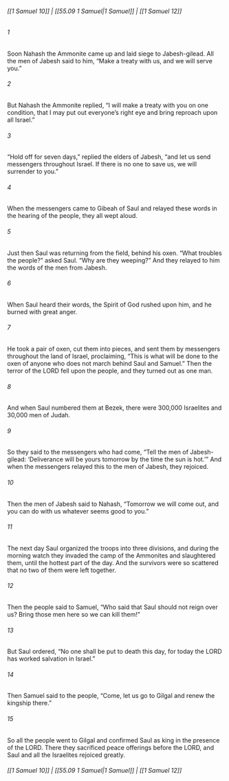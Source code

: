 
###### [[1 Samuel 10]] | [[55.09 1 Samuel|1 Samuel]] | [[1 Samuel 12]]

###### 1
Soon Nahash the Ammonite came up and laid siege to Jabesh-gilead. All the men of Jabesh said to him, “Make a treaty with us, and we will serve you.”
###### 2
But Nahash the Ammonite replied, “I will make a treaty with you on one condition, that I may put out everyone’s right eye and bring reproach upon all Israel.”
###### 3
“Hold off for seven days,” replied the elders of Jabesh, “and let us send messengers throughout Israel. If there is no one to save us, we will surrender to you.”
###### 4
When the messengers came to Gibeah of Saul and relayed these words in the hearing of the people, they all wept aloud.
###### 5
Just then Saul was returning from the field, behind his oxen. “What troubles the people?” asked Saul. “Why are they weeping?” And they relayed to him the words of the men from Jabesh.
###### 6
When Saul heard their words, the Spirit of God rushed upon him, and he burned with great anger.
###### 7
He took a pair of oxen, cut them into pieces, and sent them by messengers throughout the land of Israel, proclaiming, “This is what will be done to the oxen of anyone who does not march behind Saul and Samuel.” Then the terror of the LORD fell upon the people, and they turned out as one man.
###### 8
And when Saul numbered them at Bezek, there were 300,000 Israelites and 30,000 men of Judah.
###### 9
So they said to the messengers who had come, “Tell the men of Jabesh-gilead: ‘Deliverance will be yours tomorrow by the time the sun is hot.’” And when the messengers relayed this to the men of Jabesh, they rejoiced.
###### 10
Then the men of Jabesh said to Nahash, “Tomorrow we will come out, and you can do with us whatever seems good to you.”
###### 11
The next day Saul organized the troops into three divisions, and during the morning watch they invaded the camp of the Ammonites and slaughtered them, until the hottest part of the day. And the survivors were so scattered that no two of them were left together.
###### 12
Then the people said to Samuel, “Who said that Saul should not reign over us? Bring those men here so we can kill them!”
###### 13
But Saul ordered, “No one shall be put to death this day, for today the LORD has worked salvation in Israel.”
###### 14
Then Samuel said to the people, “Come, let us go to Gilgal and renew the kingship there.”
###### 15
So all the people went to Gilgal and confirmed Saul as king in the presence of the LORD. There they sacrificed peace offerings before the LORD, and Saul and all the Israelites rejoiced greatly.

###### [[1 Samuel 10]] | [[55.09 1 Samuel|1 Samuel]] | [[1 Samuel 12]]
